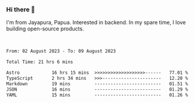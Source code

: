 ### Hi there 👋

I'm from Jayapura, Papua. Interested in backend. In my spare time, I love building open-source products.

<br>

 
 <!--START_SECTION:waka-->

```txt
From: 02 August 2023 - To: 09 August 2023

Total Time: 21 hrs 6 mins

Astro            16 hrs 15 mins  >>>>>>>>>>>>>>>>>>>------   77.01 %
TypeScript       2 hrs 34 mins   >>>----------------------   12.20 %
Markdown         19 mins         -------------------------   01.51 %
JSON             16 mins         -------------------------   01.29 %
YAML             15 mins         -------------------------   01.26 %
```

<!--END_SECTION:waka-->

